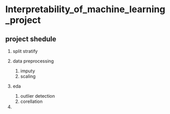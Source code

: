 # Interpretability_of_machine_learning_project

## project shedule
1) split stratify
2) data preprocessing
    1. imputy
    2. scaling
3) eda 
    1. outlier detection
    2. corellation
  

  
4) 
